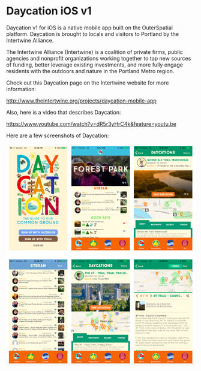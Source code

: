 # Daycation iOS v1

Daycation v1 for iOS is a native mobile app built on the OuterSpatial platform. Daycation is brought to locals and visitors to Portland by the Intertwine Alliance.

The Intertwine Alliance (Intertwine) is a coalition of private firms, public agencies and nonprofit organizations working together to tap new sources of funding, better leverage existing investments, and more fully engage residents with the outdoors and nature in the Portland Metro region.

Check out this Daycation page on the Intertwine website for more information:

http://www.theintertwine.org/projects/daycation-mobile-app

Also, here is a video that describes Daycation:

https://www.youtube.com/watch?v=dR5r3yHrC4k&feature=youtu.be

Here are a few screenshots of Daycation:

![Screenshots](https://github.com/trailheadlabs/daycation-ios/blob/master/.github/Screen%20Shot%202017-04-05%20at%201.45.47%20PM.png?raw=true)
